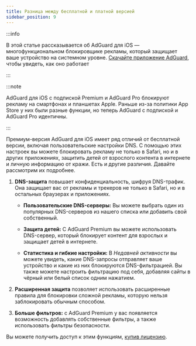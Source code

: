 ```yaml
---
title: Разница между бесплатной и платной версией
sidebar_position: 9
---
```


:::info

В этой статье рассказывается об AdGuard для iOS — многофункциональном блокировщике рекламы, который защищает ваше устройство на системном уровне. [Скачайте приложение AdGuard](https://agrd.io/download-kb-adblock), чтобы увидеть, как оно работает

:::

:::note

AdGuard для iOS с подпиской Premium и AdGuard Pro блокируют рекламу на смартфонах и планшетах Apple. Раньше из-за политики App Store у них были разные функции, но теперь AdGuard с подпиской и AdGuard Pro идентичны.

:::

Премиум-версия AdGuard для iOS имеет ряд отличий от бесплатной версии, включая пользовательские настройки DNS. С помощью этих настроек вы можете блокировать рекламу не только в Safari, но и в других приложениях, защитить детей от взрослого контента в интернете и личную информацию от кражи. Есть и другие различия. Давайте рассмотрим их подробнее.

1. **DNS-защита** повышает конфиденциальность, шифруя DNS-трафик. Она защищает вас от рекламы и трекеров не только в Safari, но и в остальных браузерах и приложениях.

    - **Пользовательские DNS-серверы:** Вы можете выбрать один из популярных DNS-серверов из нашего списка или добавить свой собственный.

    - **Защита детей:** С AdGuard Premium вы можете использовать DNS-сервер, который блокирует контент для взрослых и защищает детей в интернете.

    - **Статистика и гибкие настройки:** В _Недавней активности_ вы можете увидеть, какие DNS-запросы отправляет ваше устройство и какие из них блокируются DNS-фильтрацией. Вы также можете настроить фильтрацию под себя, добавляя сайты в чёрный или белый список одним нажатием.

2. **Расширенная защита** позволяет использовать расширенные правила для блокировки сложной рекламы, которую нельзя заблокировать обычным способом.

3. **Больше фильтров:** с AdGuard Premium у вас появляется возможность добавлять собственные фильтры, а также использовать фильтры безопасности.

Вы можете получить доступ к этим функциям, [купив лицензию](https://adguard.com/license.html).
